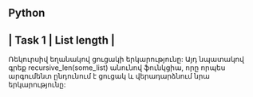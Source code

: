 Python
---------
| Task 1 | List length | 
---------
Ռեկուրսիվ եղանակով ցուցակի երկարությունը:
Այդ նպատակով գրեք recursive_len(some_list) անունով ֆունկցիա, որը որպես արգումենտ ընդունում է ցուցակ և վերադարձնում նրա երկարությունը:
